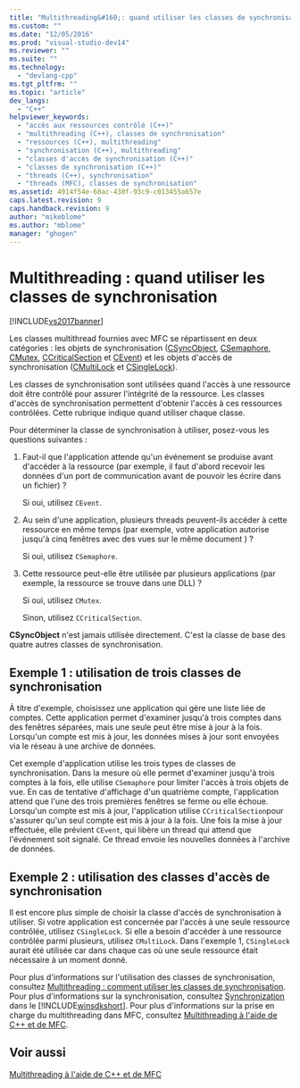 ```yaml
---
title: "Multithreading&#160;: quand utiliser les classes de synchronisation | Microsoft Docs"
ms.custom: ""
ms.date: "12/05/2016"
ms.prod: "visual-studio-dev14"
ms.reviewer: ""
ms.suite: ""
ms.technology: 
  - "devlang-cpp"
ms.tgt_pltfrm: ""
ms.topic: "article"
dev_langs: 
  - "C++"
helpviewer_keywords: 
  - "accès aux ressources contrôlé (C++)"
  - "multithreading (C++), classes de synchronisation"
  - "ressources (C++), multithreading"
  - "synchronisation (C++), multithreading"
  - "classes d'accès de synchronisation (C++)"
  - "classes de synchronisation (C++)"
  - "threads (C++), synchronisation"
  - "threads (MFC), classes de synchronisation"
ms.assetid: 4914f54e-68ac-438f-93c9-c013455a657e
caps.latest.revision: 9
caps.handback.revision: 9
author: "mikeblome"
ms.author: "mblome"
manager: "ghogen"
---
```

# Multithreading&#160;: quand utiliser les classes de synchronisation
[!INCLUDE[vs2017banner](../assembler/inline/includes/vs2017banner.md)]

Les classes multithread fournies avec MFC se répartissent en deux catégories : les objets de synchronisation \([CSyncObject](../mfc/reference/csyncobject-class.md), [CSemaphore](../mfc/reference/csemaphore-class.md), [CMutex](../mfc/reference/cmutex-class.md), [CCriticalSection](../mfc/reference/ccriticalsection-class.md) et [CEvent](../mfc/reference/cevent-class.md)\) et les objets d'accès de synchronisation \([CMultiLock](../mfc/reference/cmultilock-class.md) et [CSingleLock](../mfc/reference/csinglelock-class.md)\).  
  
 Les classes de synchronisation sont utilisées quand l'accès à une ressource doit être contrôlé pour assurer l'intégrité de la ressource.  Les classes d'accès de synchronisation permettent d'obtenir l'accès à ces ressources contrôlées.  Cette rubrique indique quand utiliser chaque classe.  
  
 Pour déterminer la classe de synchronisation à utiliser, posez\-vous les questions suivantes :  
  
1.  Faut\-il que l'application attende qu'un événement se produise avant d'accéder à la ressource \(par exemple, il faut d'abord recevoir les données d'un port de communication avant de pouvoir les écrire dans un fichier\) ?  
  
     Si oui, utilisez `CEvent`.  
  
2.  Au sein d'une application, plusieurs threads peuvent\-ils accéder à cette ressource en même temps \(par exemple, votre application autorise jusqu'à cinq fenêtres avec des vues sur le même document \) ?  
  
     Si oui, utilisez `CSemaphore`.  
  
3.  Cette ressource peut\-elle être utilisée par plusieurs applications \(par exemple, la ressource se trouve dans une DLL\) ?  
  
     Si oui, utilisez `CMutex`.  
  
     Sinon, utilisez `CCriticalSection`.  
  
 **CSyncObject** n'est jamais utilisée directement.  C'est la classe de base des quatre autres classes de synchronisation.  
  
## Exemple 1 : utilisation de trois classes de synchronisation  
 À titre d'exemple, choisissez une application qui gère une liste liée de comptes.  Cette application permet d'examiner jusqu'à trois comptes dans des fenêtres séparées, mais une seule peut être mise à jour à la fois.  Lorsqu'un compte est mis à jour, les données mises à jour sont envoyées via le réseau à une archive de données.  
  
 Cet exemple d'application utilise les trois types de classes de synchronisation.  Dans la mesure où elle permet d'examiner jusqu'à trois comptes à la fois, elle utilise `CSemaphore` pour limiter l'accès à trois objets de vue.  En cas de tentative d'affichage d'un quatrième compte, l'application attend que l'une des trois premières fenêtres se ferme ou elle échoue.  Lorsqu'un compte est mis à jour, l'application utilise `CCriticalSection`pour s'assurer qu'un seul compte est mis à jour à la fois.  Une fois la mise à jour effectuée, elle prévient `CEvent`, qui libère un thread qui attend que l'événement soit signalé.  Ce thread envoie les nouvelles données à l'archive de données.  
  
## Exemple 2 : utilisation des classes d'accès de synchronisation  
 Il est encore plus simple de choisir la classe d'accès de synchronisation à utiliser.  Si votre application est concernée par l'accès à une seule ressource contrôlée, utilisez `CSingleLock`.  Si elle a besoin d'accéder à une ressource contrôlée parmi plusieurs, utilisez `CMultiLock`.  Dans l'exemple 1, `CSingleLock` aurait été utilisée car dans chaque cas où une seule ressource était nécessaire à un moment donné.  
  
 Pour plus d'informations sur l'utilisation des classes de synchronisation, consultez [Multithreading : comment utiliser les classes de synchronisation](../parallel/multithreading-how-to-use-the-synchronization-classes.md).  Pour plus d'informations sur la synchronisation, consultez [Synchronization](http://msdn.microsoft.com/library/windows/desktop/ms686353) dans le [!INCLUDE[winsdkshort](../atl/reference/includes/winsdkshort_md.md)].  Pour plus d'informations sur la prise en charge du multithreading dans MFC, consultez [Multithreading à l'aide de C\+\+ et de MFC](../parallel/multithreading-with-cpp-and-mfc.md).  
  
## Voir aussi  
 [Multithreading à l'aide de C\+\+ et de MFC](../parallel/multithreading-with-cpp-and-mfc.md)